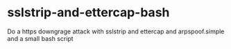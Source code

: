 # sslstrip-and-ettercap-bash
Do a https downgrage attack with sslstrip and ettercap and arpspoof.simple and a small bash script
